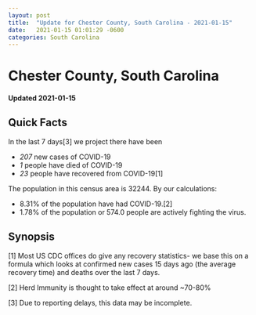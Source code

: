```yaml
---
layout: post
title:  "Update for Chester County, South Carolina - 2021-01-15"
date:   2021-01-15 01:01:29 -0600
categories: South Carolina
---
```


# Chester County, South Carolina
#### Updated 2021-01-15

## Quick Facts

In the last 7 days[3] we project there have been
- *207* new cases of COVID-19
- *1* people have died of COVID-19
- *23* people have recovered from COVID-19[1]

The population in this census area is 32244. By our calculations:
- 8.31% of the population have had COVID-19.[2]
- 1.78% of the population or 574.0 people are actively fighting the virus.

## Synopsis




[1] Most US CDC offices do give any recovery statistics- we base this on a formula which looks at confirmed new cases
15 days ago (the average recovery time) and deaths over the last 7 days.

[2] Herd Immunity is thought to take effect at around ~70-80%

[3] Due to reporting delays, this data may be incomplete.
 
    